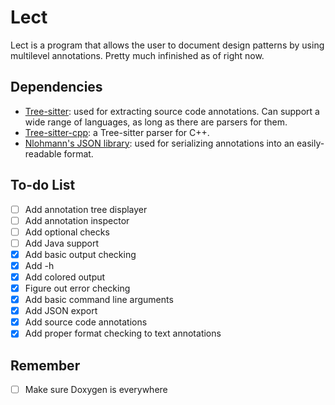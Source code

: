 # Lect
Lect is a program that allows the user to document design patterns by using multilevel annotations. Pretty much infinished as of right now.

## Dependencies
- [Tree-sitter](https://github.com/tree-sitter/tree-sitter): used for extracting source code annotations. Can support a wide range of languages, as long as there are parsers for them.
- [Tree-sitter-cpp](https://github.com/tree-sitter/tree-sitter-cpp): a Tree-sitter parser for C++.
- [Nlohmann's JSON library](https://github.com/nlohmann/json): used for serializing annotations into an easily-readable format.

## To-do List
- [ ] Add annotation tree displayer
- [ ] Add annotation inspector
- [ ] Add optional checks
- [ ] Add Java support
- [x] Add basic output checking
- [x] Add -h
- [x] Add colored output
- [x] Figure out error checking
- [x] Add basic command line arguments
- [x] Add JSON export
- [x] Add source code annotations
- [x] Add proper format checking to text annotations 

## Remember
- [ ] Make sure Doxygen is everywhere
